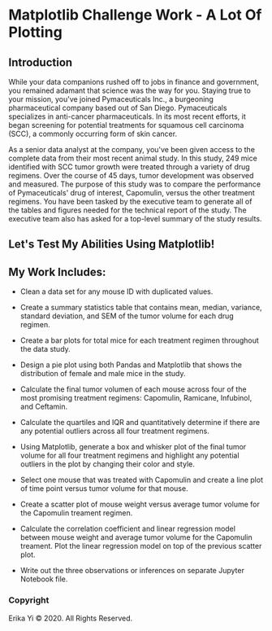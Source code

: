# Matplotlib Challenge Work - A Lot Of Plotting

## Introduction

While your data companions rushed off to jobs in finance and government, you remained adamant that science was the way for you. Staying true to your mission, you've joined Pymaceuticals Inc., a burgeoning pharmaceutical company based out of San Diego. Pymaceuticals specializes in anti-cancer pharmaceuticals. In its most recent efforts, it began screening for potential treatments for squamous cell carcinoma (SCC), a commonly occurring form of skin cancer.

As a senior data analyst at the company, you've been given access to the complete data from their most recent animal study. In this study, 249 mice identified with SCC tumor growth were treated through a variety of drug regimens. Over the course of 45 days, tumor development was observed and measured. The purpose of this study was to compare the performance of Pymaceuticals' drug of interest, Capomulin, versus the other treatment regimens. You have been tasked by the executive team to generate all of the tables and figures needed for the technical report of the study. The executive team also has asked for a top-level summary of the study results.

## Let's Test My Abilities Using Matplotlib!

## My Work Includes:

* Clean a data set for any mouse ID with duplicated values.

* Create a summary statistics table that contains mean, median, variance, standard deviation, and SEM of the tumor volume for each drug regimen.

* Create a bar plots for total mice for each treatment regimen throughout the data study.

* Design a pie plot using both Pandas and Matplotlib that shows the distribution of female and male mice in the study.

* Calculate the final tumor volumen of each mouse across four of the most promising treatment regimens: Capomulin, Ramicane, Infubinol, and Ceftamin.

* Calculate the quartiles and IQR and quantitatively determine if there are any potential outliers across all four treatment regimens.

* Using Matplotlib, generate a box and whisker plot of the final tumor volume for all four treatment regimens and highlight any potential outliers in the plot by changing their color and style.

* Select one mouse that was treated with Capomulin and create a line plot of time point versus tumor volume for that mouse.

* Create a scatter plot of mouse weight versus average tumor volume for the Capomulin treament regimen.

* Calculate the correlation coefficient and linear regression model between mouse weight and average tumor volume for the Capomulin treament. Plot the linear regression model on top of the previous scatter plot.

* Write out the three observations or inferences on separate Jupyter Notebook file. 

### Copyright

Erika Yi © 2020. All Rights Reserved.
